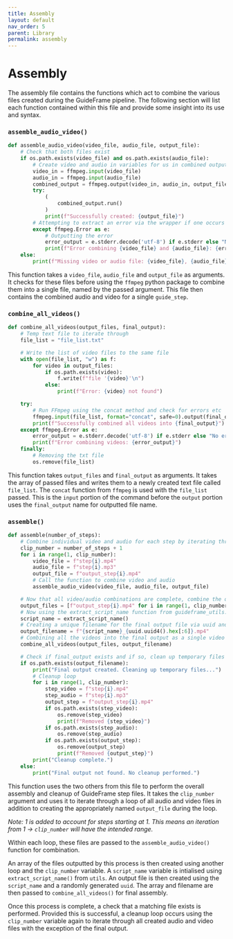 ```yaml
---
title: Assembly
layout: default
nav_order: 5
parent: Library
permalink: assembly
---
```


# Assembly
The assembly file contains the functions which act to combine the various files created during the GuideFrame pipeline. The following section will list each function contained within this file and provide some insight into its use and syntax.

### `assemble_audio_video()`
```python
def assemble_audio_video(video_file, audio_file, output_file):
    # Check that both files exist
    if os.path.exists(video_file) and os.path.exists(audio_file):
        # Create video and audio in variables for us in combined output
        video_in = ffmpeg.input(video_file)
        audio_in = ffmpeg.input(audio_file)
        combined_output = ffmpeg.output(video_in, audio_in, output_file, vcodec='copy', acodec='copy')
        try:
            (
                combined_output.run()
            )
            print(f"Successfully created: {output_file}")
        # Attempting to extract an error via the wrapper if one occurs
        except ffmpeg.Error as e:
            # Outputting the error
            error_output = e.stderr.decode('utf-8') if e.stderr else "No error details available."
            print(f"Error combining {video_file} and {audio_file}: {error_output}")
    else:
        print(f"Missing video or audio file: {video_file}, {audio_file}")
```
This function takes a `video_file`, `audio_file` and `output_file` as arguments. It checks for these files before using the `ffmpeg` python package to combine them into a single file, named by the passed argument. This file then contains the combined audio and video for a single `guide_step`.

### `combine_all_videos()`
```python
def combine_all_videos(output_files, final_output):
    # Temp text file to iterate through
    file_list = "file_list.txt"

    # Write the list of video files to the same file
    with open(file_list, "w") as f:
        for video in output_files:
            if os.path.exists(video):
                f.write(f"file '{video}'\n")
            else:
                print(f"Error: {video} not found")

    try:
        # Run FFmpeg using the concat method and check for errors etc
        ffmpeg.input(file_list, format="concat", safe=0).output(final_output, vcodec='libxvid', acodec='aac').run()
        print(f"Successfully combined all videos into {final_output}")
    except ffmpeg.Error as e:
        error_output = e.stderr.decode('utf-8') if e.stderr else "No error details available."
        print(f"Error combining videos: {error_output}")
    finally:
        # Removing the txt file
        os.remove(file_list)
```
This function takes `output_files` and `final_output` as arguments. It takes the array of passed files and writes them to a newly created text file called `file_list`. The `concat` function from `ffmpeg` is used with the `file_list` passed. This is the `input` portion of the command before the `output` portion uses the `final_output` name for outputted file name. 

### `assemble()`
```python
def assemble(number_of_steps):
    # Combine individual video and audio for each step by iterating through files and passing to above functions
    clip_number = number_of_steps + 1
    for i in range(1, clip_number):
        video_file = f"step{i}.mp4"
        audio_file = f"step{i}.mp3"
        output_file = f"output_step{i}.mp4"
        # Call the function to combine video and audio
        assemble_audio_video(video_file, audio_file, output_file)

    # Now that all video/audio combinations are complete, combine the output videos into the final one
    output_files = [f"output_step{i}.mp4" for i in range(1, clip_number)]
    # Now using the extract_script_name function from guideframe_utils.py to get the script name
    script_name = extract_script_name()
    # Creating a unique filename for the final output file via uuid and the extracted script name
    output_filename = f"{script_name}_{uuid.uuid4().hex[:6]}.mp4"
    # Combining all the videos into the final output as a single video
    combine_all_videos(output_files, output_filename)

    # Check if final_output exists and if so, clean up temporary files (the various mp3 and mp4 files we created)
    if os.path.exists(output_filename):
        print("Final output created. Cleaning up temporary files...")
        # Cleanup loop
        for i in range(1, clip_number):
            step_video = f"step{i}.mp4"
            step_audio = f"step{i}.mp3"
            output_step = f"output_step{i}.mp4"
            if os.path.exists(step_video):
                os.remove(step_video)
                print(f"Removed {step_video}")
            if os.path.exists(step_audio):
                os.remove(step_audio)
            if os.path.exists(output_step):
                os.remove(output_step)
                print(f"Removed {output_step}")
        print("Cleanup complete.")
    else:
        print("Final output not found. No cleanup performed.")
```
This function uses the two others from this file to perform the overall assembly and cleanup of GuideFrame step files. It takes the `clip_number` argument and uses it to iterate through a loop of all audio and video files in addition to creating the appropriately named `output_file` during the loop. 

*Note: 1 is added to account for steps starting at 1. This means an iteration from 1 -> `clip_number` will have the intended range.* 

Within each loop, these files are passed to the `assemble_audio_video()` function for combination.

An array of the files outputted by this process is then created using another loop and the `clip_number` variable. A `script_name` variable is intialised using `extract_script_name()` from `utils`. An output file is then created using the `script_name` and a randomly generated `uuid`. The array and filename are then passed to `combine_all_videos()` for final assembly.

Once this process is complete, a check that a matching file exists is performed. Provided this is successful, a cleanup loop occurs using the `clip_number` variable again to iterate through all created audio and video files with the exception of the final output.